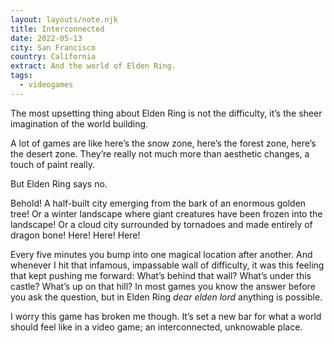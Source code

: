 ```yaml
---
layout: layouts/note.njk
title: Interconnected
date: 2022-05-13
city: San Francisco
country: California
extract: And the world of Elden Ring.
tags:
  - videogames
---
```


The most upsetting thing about Elden Ring is not the difficulty, it’s the sheer imagination of the world building.

A lot of games are like here’s the snow zone, here’s the forest zone, here’s the desert zone. They’re really not much more than aesthetic changes, a touch of paint really.

But Elden Ring says no.

Behold! A half-built city emerging from the bark of an enormous golden tree! Or a winter landscape where giant creatures have been frozen into the landscape! Or a cloud city surrounded by tornadoes and made entirely of dragon bone! Here! Here! Here!

Every five minutes you bump into one magical location after another. And whenever I hit that infamous, impassable wall of difficulty, it was this feeling that kept pushing me forward: What’s behind that wall? What’s under this castle? What’s up on that hill? In most games you know the answer before you ask the question, but in Elden Ring _dear elden lord_ anything is possible.

I worry this game has broken me though. It’s set a new bar for what a world should feel like in a video game; an interconnected, unknowable place.
